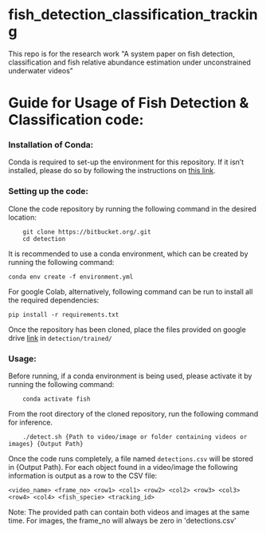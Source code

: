 # fish_detection_classification_tracking
This repo is for the research work "A system paper on fish detection, classification and fish relative abundance estimation under unconstrained underwater videos"

# Guide for Usage of Fish Detection & Classification code:

### Installation of Conda:
Conda is required to set-up the environment for this repository. If it isn’t installed, please do so by following the instructions on [this link](https://docs.anaconda.com/anaconda/install/).

### Setting up the code:
Clone the code repository by running the following command in the desired location:


```
    git clone https://bitbucket.org/.git
    cd detection
```

It is recommended to use a conda environment, which can be created by running the following command:

```
conda env create -f environment.yml
```

For google Colab, alternatively, following command can be run to install all the required dependencies:

```
pip install -r requirements.txt
```

Once the repository has been cloned, place the files provided on google drive [link](https://drive.google.com/drive/folders/1Likirnxy4cFivSAD_mcs1WdXUyNzUese?usp=sharing) in `detection/trained/`

### Usage:
Before running, if a conda environment is being used, please activate it by running the following command:

```    conda activate fish```

From the root directory of the cloned repository, run the following command for inference.

```    ./detect.sh {Path to video/image or folder containing videos or images} {Output Path}```

Once the code runs completely, a file named `detections.csv` will be stored in {Output Path}. For each object found in a video/image the following information is output as a row to the CSV file:

``` <video_name> <frame_no> <row1> <col1> <row2> <col2> <row3> <col3> <row4> <col4> <fish_specie> <tracking_id> ```

Note: The provided path can contain both videos and images at the same time. For images, the frame_no will always be zero in 'detections.csv'

